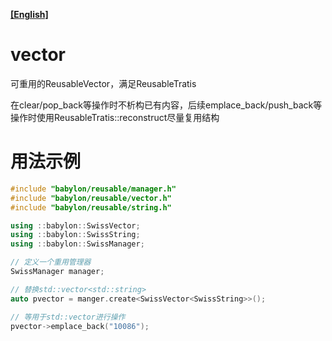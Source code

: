 **[[English]](vector.en.md)**

# vector

可重用的ReusableVector，满足ReusableTratis

在clear/pop_back等操作时不析构已有内容，后续emplace_back/push_back等操作时使用ReusableTratis::reconstruct尽量复用结构

# 用法示例

```c++
#include "babylon/reusable/manager.h"
#include "babylon/reusable/vector.h"
#include "babylon/reusable/string.h"

using ::babylon::SwissVector;
using ::babylon::SwissString;
using ::babylon::SwissManager;

// 定义一个重用管理器
SwissManager manager;

// 替换std::vector<std::string>
auto pvector = manger.create<SwissVector<SwissString>>();

// 等用于std::vector进行操作
pvector->emplace_back("10086");
```
